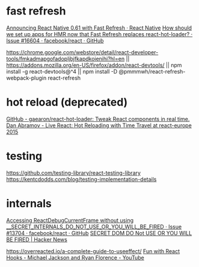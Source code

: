 # fast refresh

[Announcing React Native 0\.61 with Fast Refresh · React Native](https://reactnative.dev/blog/2019/09/18/version-0.61#fast-refresh)
[How should we set up apps for HMR now that Fast Refresh replaces react\-hot\-loader? · Issue \#16604 · facebook/react · GitHub](https://github.com/facebook/react/issues/16604#issuecomment-528663101)

https://chrome.google.com/webstore/detail/react-developer-tools/fmkadmapgofadopljbjfkapdkoienihi?hl=en
||
https://addons.mozilla.org/en-US/firefox/addon/react-devtools/
||
npm install -g react-devtools@^4
||
npm install -D @pmmmwh/react-refresh-webpack-plugin react-refresh

# hot reload (deprecated)

[GitHub \- gaearon/react\-hot\-loader: Tweak React components in real time\.](https://github.com/gaearon/react-hot-loader)
    [Dan Abramov - Live React: Hot Reloading with Time Travel at react-europe 2015](https://www.youtube.com/watch?v=xsSnOQynTHs)

# testing

https://github.com/testing-library/react-testing-library
https://kentcdodds.com/blog/testing-implementation-details

# internals

[Accessing ReactDebugCurrentFrame without using \_\_SECRET\_INTERNALS\_DO\_NOT\_USE\_OR\_YOU\_WILL\_BE\_FIRED · Issue \#13704 · facebook/react · GitHub](https://github.com/facebook/react/issues/13704)
[SECRET DOM DO Not USE OR YOU WILL BE FIRED | Hacker News](https://news.ycombinator.com/item?id=11447020)

https://overreacted.io/a-complete-guide-to-useeffect/
[Fun with React Hooks \- Michael Jackson and Ryan Florence \- YouTube](https://www.youtube.com/watch?v=1jWS7cCuUXw)
